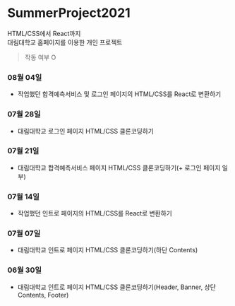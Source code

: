 # SummerProject2021
HTML/CSS에서 React까지<br>
대림대학교 홈페이지를 이용한 개인 프로젝트

> 작동 여부 O

### 08월 04일
- 작업했던 합격예측서비스 및 로그인 페이지의 HTML/CSS를 React로 변환하기

### 07월 28일
- 대림대학교 로그인 페이지 HTML/CSS 클론코딩하기

### 07월 21일
- 대림대학교 합격예측서비스 페이지 HTML/CSS 클론코딩하기(+ 로그인 페이지 일부)

### 07월 14일
- 작업했던 인트로 페이지의 HTML/CSS를 React로 변환하기

### 07월 07일
- 대림대학교 인트로 페이지 HTML/CSS 클론코딩하기(하단 Contents)

### 06월 30일
- 대림대학교 인트로 페이지 HTML/CSS 클론코딩하기(Header, Banner, 상단 Contents, Footer)